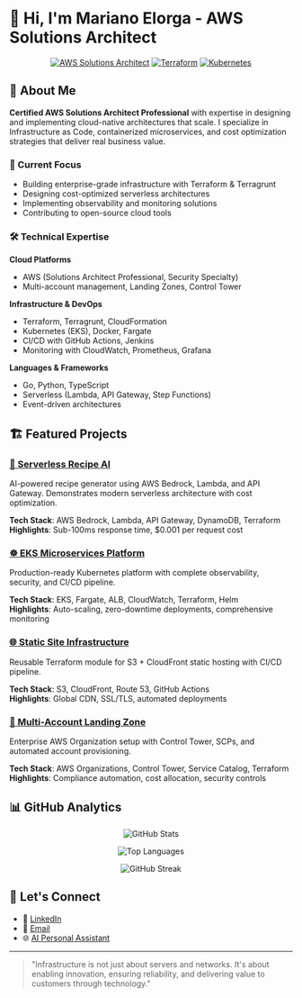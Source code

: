 # 👋 Hi, I'm Mariano Elorga - AWS Solutions Architect

<div align="center">

[![AWS Solutions Architect](https://img.shields.io/badge/AWS-Solutions%20Architect-orange?style=for-the-badge&logo=amazon-aws)](https://aws.amazon.com/)
[![Terraform](https://img.shields.io/badge/Terraform-Expert-7B42BC?style=for-the-badge&logo=terraform)](https://terraform.io/)
[![Kubernetes](https://img.shields.io/badge/Kubernetes-Advanced-326CE5?style=for-the-badge&logo=kubernetes)](https://kubernetes.io/)

</div>

## 🚀 About Me

**Certified AWS Solutions Architect Professional** with expertise in designing and implementing cloud-native architectures that scale. I specialize in Infrastructure as Code, containerized microservices, and cost optimization strategies that deliver real business value.

### 🎯 Current Focus
- Building enterprise-grade infrastructure with Terraform & Terragrunt
- Designing cost-optimized serverless architectures
- Implementing observability and monitoring solutions
- Contributing to open-source cloud tools

### 🛠️ Technical Expertise

**Cloud Platforms**
- AWS (Solutions Architect Professional, Security Specialty)
- Multi-account management, Landing Zones, Control Tower

**Infrastructure & DevOps**
- Terraform, Terragrunt, CloudFormation
- Kubernetes (EKS), Docker, Fargate
- CI/CD with GitHub Actions, Jenkins
- Monitoring with CloudWatch, Prometheus, Grafana

**Languages & Frameworks**
- Go, Python, TypeScript
- Serverless (Lambda, API Gateway, Step Functions)
- Event-driven architectures

## 🏗️ Featured Projects

### [🤖 Serverless Recipe AI](https://github.com/melorga/serverless-recipe-ai)
AI-powered recipe generator using AWS Bedrock, Lambda, and API Gateway. Demonstrates modern serverless architecture with cost optimization.

**Tech Stack**: AWS Bedrock, Lambda, API Gateway, DynamoDB, Terraform  
**Highlights**: Sub-100ms response time, $0.001 per request cost

### [☸️ EKS Microservices Platform](https://github.com/melorga/eks-microservices-demo)
Production-ready Kubernetes platform with complete observability, security, and CI/CD pipeline.

**Tech Stack**: EKS, Fargate, ALB, CloudWatch, Terraform, Helm  
**Highlights**: Auto-scaling, zero-downtime deployments, comprehensive monitoring

### [🌐 Static Site Infrastructure](https://github.com/melorga/static-site-s3-cf)
Reusable Terraform module for S3 + CloudFront static hosting with CI/CD pipeline.

**Tech Stack**: S3, CloudFront, Route 53, GitHub Actions  
**Highlights**: Global CDN, SSL/TLS, automated deployments

### [🏢 Multi-Account Landing Zone](https://github.com/melorga/multi-account-landing-zone)
Enterprise AWS Organization setup with Control Tower, SCPs, and automated account provisioning.

**Tech Stack**: AWS Organizations, Control Tower, Service Catalog, Terraform  
**Highlights**: Compliance automation, cost allocation, security controls

## 📊 GitHub Analytics

<div align="center">

![GitHub Stats](https://github-readme-stats.vercel.app/api?username=melorga&show_icons=true&theme=dark&count_private=true)

![Top Languages](https://github-readme-stats.vercel.app/api/top-langs/?username=melorga&layout=compact&theme=dark)

![GitHub Streak](https://github-readme-streak-stats.herokuapp.com/?user=melorga&theme=dark)

</div>

## 🤝 Let's Connect

- 💼 [LinkedIn](https://linkedin.com/in/marianoelorga)
- 📧 [Email](mailto:marianoelorga@gmail.com)
- 🌐 [AI Personal Assistant](https://melorga.pages.dev)
---

> "Infrastructure is not just about servers and networks. It's about enabling innovation, ensuring reliability, and delivering value to customers through technology."
